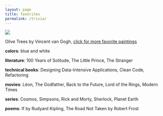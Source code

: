 ```yaml
---
layout: page
title: favorites
permalink: /trivia/
---
```


![](https://lh6.ggpht.com/LjmoRnUy7V8-2d4v6Jf-DP8oetaPzgzf-DwYIWlRUK8ArqLB0s2gGSxA72pt=s1200)

 Olive Trees by Vincent van Gogh, [click for more favorite paintings](https://artsandculture.google.com/favorite/group/lwICDYo8WqCBLQ)

**colors**: blue and white 

**literature**: 100 Years of Solitude, The Little Prince, The Stranger 

**technical books**: Designing Data-Intensive Applications, Clean Code, Refactoring 

**movies**: Léon, The Godfather, Back to the Future, Lord of the Rings, Modern Times 

**series**: Cosmos, Simpsons, Rick and Morty, Sherlock, Planet Earth 

**poems**: If by Rudyard Kipling, The Road Not Taken by Robert Frost

